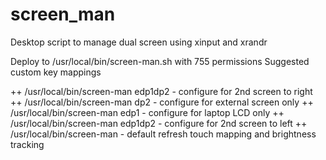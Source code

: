 # screen_man
Desktop script to manage dual screen using xinput and xrandr

Deploy to /usr/local/bin/screen-man.sh with 755 permissions
Suggested custom key mappings
   
<ctl>+<alt>+<up> /usr/local/bin/screen-man edp1dp2 - configure for 2nd screen to right
<ctl>+<alt>+<right> /usr/local/bin/screen-man dp2 - configure for external screen only
<ctl>+<alt>+<left> /usr/local/bin/screen-man edp1 - configure for laptop LCD only
<ctl>+<alt>+<down> /usr/local/bin/screen-man  edp1dp2 - configure for 2nd screen to left
<ctl>+<alt>+<M> /usr/local/bin/screen-man - default refresh touch mapping and brightness tracking


